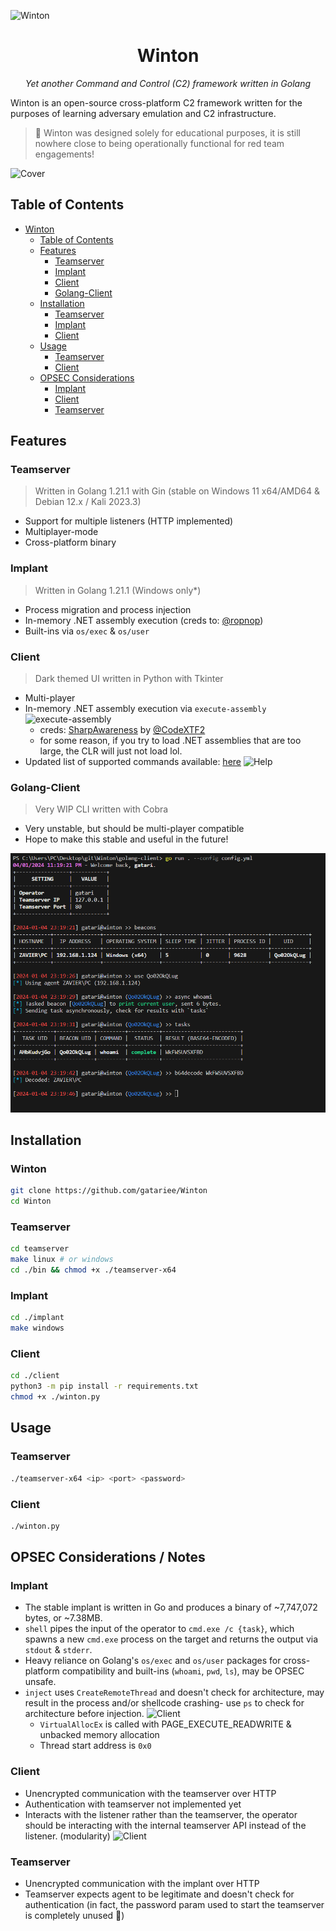 ![Winton](./assets/Winton_Logo.png)

<div align="center">
    <h1>Winton</h1>

<i>Yet another Command and Control (C2) framework written in Golang</i>
</div>

Winton is an open-source cross-platform C2 framework written for the purposes of learning adversary emulation and C2 infrastructure.

> 🐒 Winton was designed solely for educational purposes, it is still nowhere close to being operationally functional for red team engagements!

![Cover](./assets/Winton_Banner.png)

## Table of Contents
- [Winton](#winton)
  - [Table of Contents](#table-of-contents)
  - [Features](#features)
    - [Teamserver](#teamserver)
    - [Implant](#implant)
    - [Client](#client)
    - [Golang-Client](#golang-client)
  - [Installation](#installation)
    - [Teamserver](#teamserver-1)
    - [Implant](#implant-1)
    - [Client](#client-1)
  - [Usage](#usage)
    - [Teamserver](#teamserver-2)
    - [Client](#client-2)
  - [OPSEC Considerations](#opsec-considerations--notes)
    - [Implant](#implant-2)
    - [Client](#client-3)
    - [Teamserver](#teamserver-3)

## Features
### Teamserver
> Written in Golang 1.21.1 with Gin (stable on Windows 11 x64/AMD64 & Debian 12.x / Kali 2023.3)
- Support for multiple listeners (HTTP implemented)
- Multiplayer-mode
- Cross-platform binary

### Implant
> Written in Golang 1.21.1 (Windows only*)
- Process migration and process injection
- In-memory .NET assembly execution (creds to: [@ropnop](https://github.com/ropnop/go-clr))
- Built-ins via `os/exec` & `os/user`

### Client
> Dark themed UI written in Python with Tkinter
- Multi-player
- In-memory .NET assembly execution via `execute-assembly`
![execute-assembly](./assets/execute_assembly.png)
  - creds: [SharpAwareness](https://github.com/CodeXTF2/SharpAwareness) by [@CodeXTF2](https://twitter.com/codex_tf2)
  - for some reason, if you try to load .NET assemblies that are too large, the CLR will just not load lol.
- Updated list of supported commands available: [here](./client/Winton/globals.py#)
![Help](./assets/Client_help.png)

### Golang-Client
> Very WIP CLI written with Cobra
- Very unstable, but should be multi-player compatible
- Hope to make this stable and useful in the future!

![golang](./assets/golang1.png)

## Installation
### Winton
```bash
git clone https://github.com/gatariee/Winton
cd Winton
```

### Teamserver
```bash
cd teamserver
make linux # or windows
cd ./bin && chmod +x ./teamserver-x64
```

### Implant
```bash
cd ./implant
make windows
```

### Client
```bash
cd ./client
python3 -m pip install -r requirements.txt
chmod +x ./winton.py
```

## Usage
### Teamserver
```bash
./teamserver-x64 <ip> <port> <password>
```

### Client
```bash
./winton.py
```

## OPSEC Considerations / Notes
### Implant
- The stable implant is written in Go and produces a binary of ~7,747,072 bytes, or ~7.38MB.
- `shell` pipes the input of the operator to `cmd.exe /c {task}`, which spawns a new `cmd.exe` process on the target and returns the output via `stdout` & `stderr`.
- Heavy reliance on Golang's `os/exec` and `os/user` packages for cross-platform compatibility and built-ins (`whoami`, `pwd`, `ls`), may be OPSEC unsafe.
- `inject` uses `CreateRemoteThread` and doesn't check for architecture, may result in the process and/or shellcode crashing- use `ps` to check for architecture before injection.
![Client](./assets/Client_ps.png)
    - `VirtualAllocEx` is called with PAGE_EXECUTE_READWRITE & unbacked memory allocation
    - Thread start address is `0x0`

### Client
- Unencrypted communication with the teamserver over HTTP
- Authentication with teamserver not implemented yet
- Interacts with the listener rather than the teamserver, the operator should be interacting with the internal teamserver API instead of the listener. (modularity)
![Client](./assets/Operator_interaction.png)

### Teamserver
- Unencrypted communication with the implant over HTTP
- Teamserver expects agent to be legitimate and doesn't check for authentication (in fact, the password param used to start the teamserver is completely unused 🤡)
